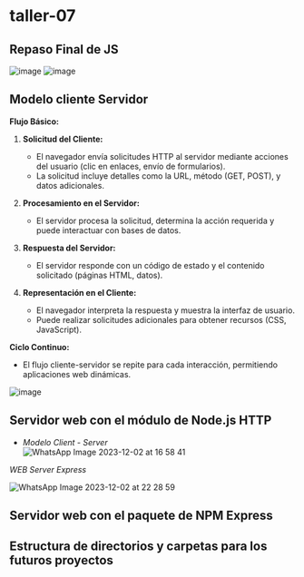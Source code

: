 # taller-07

## Repaso Final de JS<br>
![image](https://github.com/DennisCatana/taller-07/assets/150082943/2d8fc6da-d186-4b19-bd1e-179aad395c45)
![image](https://github.com/DennisCatana/taller-07/assets/150082943/f4705267-a908-49c5-9dcf-ba48d08fab07)

## Modelo cliente Servidor<br>
**Flujo Básico:**

1. **Solicitud del Cliente:**
   - El navegador envía solicitudes HTTP al servidor mediante acciones del usuario (clic en enlaces, envío de formularios).
   - La solicitud incluye detalles como la URL, método (GET, POST), y datos adicionales.

2. **Procesamiento en el Servidor:**
   - El servidor procesa la solicitud, determina la acción requerida y puede interactuar con bases de datos.
   
3. **Respuesta del Servidor:**
   - El servidor responde con un código de estado y el contenido solicitado (páginas HTML, datos).
   
4. **Representación en el Cliente:**
   - El navegador interpreta la respuesta y muestra la interfaz de usuario.
   - Puede realizar solicitudes adicionales para obtener recursos (CSS, JavaScript).

**Ciclo Continuo:**

- El flujo cliente-servidor se repite para cada interacción, permitiendo aplicaciones web dinámicas.

![image](https://github.com/DennisCatana/taller-07/assets/150082943/f3818687-55e1-4953-84c3-36382220c3bf)

## Servidor web con el módulo de Node.js HTTP<br>
- _Modelo Client - Server_ <br>
![WhatsApp Image 2023-12-02 at 16 58 41](https://github.com/DennisCatana/taller-07/assets/117743538/e5085446-21ba-4fe5-be31-6f9fdfab53c8) <br>

_WEB Server Express_ <br>

![WhatsApp Image 2023-12-02 at 22 28 59](https://github.com/DennisCatana/taller-07/assets/117743538/99d68c2c-c253-44b5-a1c6-10c8d8c8f784) <br>

## Servidor web con el paquete de NPM Express<br>

## Estructura de directorios y carpetas para los futuros proyectos<br>

